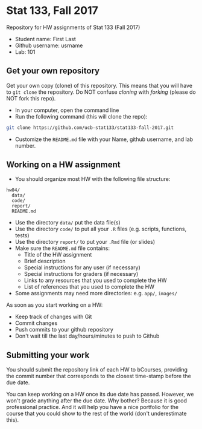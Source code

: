 # Stat 133, Fall 2017

Repository for HW assignments of Stat 133 (Fall 2017)

- Student name: First Last
- Github username: usrname
- Lab: 101


## Get your own repository

Get your own copy (clone) of this repository. This means that you will have 
to `git clone` the repository. Do NOT confuse _cloning_ with _forking_ 
(please do NOT fork this repo).

- In your computer, open the command line
- Run the following command (this will clone the repo):

```bash
git clone https://github.com/ucb-stat133/stat133-fall-2017.git
```

- Customize the `README.md` file with your Name, github username, and lab number.


## Working on a HW assignment

- You should organize most HW with the following file structure:

```
hw04/
  data/
  code/
  report/
  README.md
```

- Use the directory `data/` put the data file(s)
- Use the directory `code/` to put all your `.R` files (e.g. scripts, functions, tests)
- Use the directory `report/` to put your `.Rmd` file (or slides)
- Make sure the `README.md` file contains:
	+ Title of the HW assignment
	+ Brief description
	+ Special instructions for any user (if necessary)
	+ Special instructions for graders (if necessary)
	+ Links to any resources that you used to complete the HW
	+ List of references that you used to complete the HW
- Some assignments may need more directories: e.g. `app/`, `images/`


As soon as you start working on a HW:

- Keep track of changes with Git
- Commit changes
- Push commits to your github repository
- Don't wait till the last day/hours/minutes to push to Github


## Submitting your work

You should submit the repository link of each HW to bCourses, providing the commit number that corresponds to the closest time-stamp before the due date.

You can keep working on a HW once its due date has passed. However, we won't grade anything after the due date. Why bother? Because it is good professional practice. And it will help you have a nice portfolio for the course that you could show to the rest of the world (don't underestimate this).


